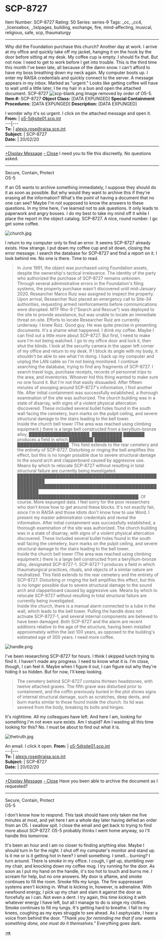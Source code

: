 # SCP-8727
Item Number: SCP-8727
Rating: 50
Series: series-9
Tags: _cc, _cc4, _licensebox, _listpages, building, exchange, fire, mind-affecting, musical, religious, safe, scp, thaumaturgy

---

Why did the Foundation purchase this church?
Another day at work.
I arrive at my office and quickly take off my jacket, hanging it on the hook by the door before sitting at my desk. My coffee cup is empty. I should fix that. But not now. I need to get to work before I get into trouble. This is the third time this month I've been late, all because of the damn snow. I can't afford to have my boss breathing down my neck again.
My computer boots up. I enter my RAISA credentials and quickly connect to the server. A message appears in my inbox. Marked as "urgent." Looks like getting coffee will have to wait until a little later. I tie my hair in a bun and open the attached document.
SCP-8727
![scp-blank.png](https://scp-wiki.wdfiles.com/local--files/scp-231/scp-blank.png)
Image removed by order of O5-5.
**Item #:** SCP-8727
**Object Class:** [DATA EXPUNGED]
**Special Containment Procedures:** [DATA EXPUNGED]
**Description:** [DATA EXPUNGED]  
  
  
  
  
  
  
  
  
  

I wonder why it's so urgent. I click on the attached message and open it.
**From:** | o5-5@site01.scp.int  
---|---  
**To:** | alexis.rose@raisa.scp.int  
**Subject:** | SCP-8727  
**Date:** | 20/02/20  
* * *
[+Display Message](javascript:;)
[\- Close](javascript:;)
I need you to file this discreetly. No questions asked.
* * *
Secure, Contain, Protect  
O5-5
  

If an O5 wants to archive something immediately, I suppose they should do it as soon as possible. But why would they want to archive this if they're erasing all the information? What's the point of having a document that no one can see? Maybe I'm not supposed to know the answers to these questions. In my time here, I've learned not to ask questions. It only leads to paperwork and angry bosses.
I do my best to take my mind off it while I place the report in the object catalog. SCP-8727. A nice, round number.
I go get some coffee.
  
  
  
  
  

![church.jpg](https://scp-wiki.wdfiles.com/local--files/scp-8727/church.jpg)
  
  
  
  

I return to my computer only to find an error. It seems SCP-8727 already exists. How strange. I put down my coffee cup and sit down, closing the error message. I search the database for SCP-8727 and find a report on it.
I look behind me.
No one is there.
Time to read.
> In June 1991, the object was purchased using Foundation assets, despite the ownership's tactical irrelevance. The identity of the party who authorized the purchase of SCP-8727 remains unknown.
> Through several administrative errors in the Foundation's filing systems, the property purchase wasn't discovered until mid-January 2020. Researcher Marco Ruiz was assigned to inspect the property.
> Upon arrival, Researcher Ruiz placed an emergency call to Site-34 authorities, requesting armed reinforcements before communications were disrupted. MTF Rho-9 ("Search and Rescue") was deployed to the site to provide assistance, but was unable to locate an immediate threat on-site.
> Efforts to locate Researcher Ruiz are currently underway.
I knew Ruiz. Good guy. He was quite precise in presenting documents. It's a shame what happened.
I drink my coffee.
Maybe I can find out a little more about SCP-8727. But first, I need to make sure I'm not being watched. I go to my office door and lock it, then shut the blinds. I look at the security camera in the upper left corner of my office and return to my desk. If I block its angle with my body, it shouldn't be able to see what I'm doing. I back up my computer and unplug the LAN cable so I'm not being monitored.
I continue searching the database, trying to find any fragments of SCP-8727. I search travel logs, purchase receipts, records of personnel trips to the area, and inventories. Whoever hid this thing wanted to make sure no one found it. But I'm not that easily dissuaded.
After fifteen minutes of snooping around SCP-8727's information, I find another file.
> After initial containment was successfully established, a thorough examination of the site was authorized. The church building was in a state of disarray, with signs of a violent physical altercation discovered. These included several bullet holes found in the south wall facing the cemetery, burn marks on the pulpit ceiling, and severe structural damage to the stairs leading to the bell tower.  
>  Inside the church bell tower (The area was reached using climbing equipment.) there is a large bell constructed from a beryllium-bronze alloy, ████████████████████. ██████████ ███████ produces a field in which ████████ █████████, █████████████████. This field extends to the rear cemetery and the entirety of SCP-8727. Disturbing or ringing the bell amplifies this effect, but this is no longer possible due to severe structural damage to the sound arch and clapperboard caused by aggressive use. Means by which to relocate SCP-8727 without resulting in total structural failure are currently being investigated.  
>  ███████████████████████████████████████████████████████  
>  █████████████████████████████████████████████████████  
>  ████████████████████████████████████████.
Of course. More expunged data. I feel sorry for the poor researchers who don't know how to get around these blocks. It's not exactly fair, since I'm in RAISA and those idiots don't know how to use Word.
I present my master administrator credentials and reveal the information.
> After initial containment was successfully established, a thorough examination of the site was authorized. The church building was in a state of disarray, with signs of a violent physical altercation discovered. These included several bullet holes found in the south wall facing the cemetery, burn marks on the pulpit ceiling, and severe structural damage to the stairs leading to the bell tower.  
>  Inside the church bell tower (The area was reached using climbing equipment.) there is a large bell constructed from a beryllium-bronze alloy, designated SCP-8727-1. SCP-8727-1 produces a field in which thaumaturgical practices, rituals, and objects of a similar nature are neutralized. This field extends to the rear cemetery and the entirety of SCP-8727. Disturbing or ringing the bell amplifies this effect, but this is no longer possible due to severe structural damage to the sound arch and clapperboard caused by aggressive use. Means by which to relocate SCP-8727 without resulting in total structural failure are currently being investigated.  
>  Inside the church, there is a manual alarm connected to a tube in the wall, which leads to the bell tower. Pulling the handle does not activate SCP-8727-1, and several internal components are believed to have been damaged. Both SCP-8727 and the alarm are recent additions relative to the age of the structure, having been installed approximately within the last 100 years, as opposed to the building's estimated age of 300 years.
I need more coffee.
  
  
  
  
  

![handle.png](https://scp-wiki.wdfiles.com/local--files/scp-8727/handle.png)
  
  
  
  

I've been researching SCP-8727 for hours. I think I skipped lunch trying to find it. I haven't made any progress. I need to know what it is. I'm close, though, I can feel it. Maybe when I figure it out, I can figure out why they're hiding it so hidden.
But for now, I'll keep looking.
  
  
  
  
  

> The cemetery behind SCP-8727 contains thirteen headstones, with twelve attached graves. The fifth grave was disturbed prior to containment, and the coffin previously buried in the plot shows signs of internal structural damage, such as scratches, deep dents, and burn marks similar to those found inside the church. Its lid was severed from the body, breaking its bolts and hinges.
  
  
  
  

It's nighttime. All my colleagues have left. And here I am, looking for something I'm not even sure exists. Am I stupid? Am I wasting all this time looking for this?
No.
I must be about to find out what it is.
  
  
  

![thetruth.jpg](https://scp-wiki.wdfiles.com/local--files/scp-8727/thetruth.jpg)
  
  

An email.
I click it open.
**From:** | o5-5@site01.scp.int  
---|---  
**To:** | alexis.rose@raisa.scp.int  
**Subject:** | SCP-8727  
**Date:** | 20/02/20  
* * *
[+Display Message](javascript:;)
[\- Close](javascript:;)
Have you been able to archive the document as I requested?
* * *
Secure, Contain, Protect  
O5-5
  
  
  

I don't know how to respond. This task should have only taken me five minutes at most, and yet here I am a whole day later having defied an order from an O5.
I swallow spit.
I close the email and get back to trying to find more about SCP-8727. O5-5 probably thinks I went home anyway, so I'll handle this tomorrow.
  
  
  

  
  

It's been an hour and I am no closer to finding anything else. Maybe I should turn in for the night. I shut off my computer's monitor and stand up. Is it me or is it getting hot in here?
I smell something.
I smell… burning?
I turn around.
There is smoke in my office.
I cough, I get up, stumbling over my chair, and knocking down my coffee mug. I try running for the door. As soon as I put my hand on the handle, it's too hot to touch and burns me. I scream for help, but no one answers.
My door is aflame, and smoke continues to fill the room. Smoke fills my lungs. The fire suppressant systems aren't kicking in. What is kicking in, however, is adrenaline. With newfound energy, I pick up my chair and slam it against the door as forcefully as I can.
Not even a dent.
I try again, this time kicking it with whatever energy I have left, but all I manage to do is singe my clothes. Smoke continues to fill my lungs. It's getting hard to breathe. I fall to my knees, coughing as my eyes struggle to see ahead. As I asphyxiate, I hear a voice from behind the door.
_"Thank you for reminding me that if one wants something done, one must do it themselves."_
Everything goes dark.
  
  
  
  
  
  
  
  
  
  
  
  

[==>](https://scp-wiki.wikidot.com/scp-8727/offset/1)
  
  
  
  
  
  
  
  